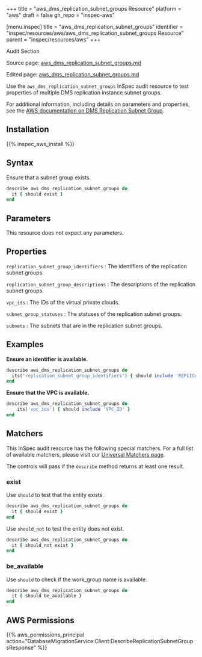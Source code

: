 +++
title = "aws_dms_replication_subnet_groups Resource"
platform = "aws"
draft = false
gh_repo = "inspec-aws"

[menu.inspec]
title = "aws_dms_replication_subnet_groups"
identifier = "inspec/resources/aws/aws_dms_replication_subnet_groups Resource"
parent = "inspec/resources/aws"
+++

<div class="admonition-note">
<p class="admonition-note-title">Audit Section</p>
<div class="admonition-note-text">
<p>Source page: <a href="https://github.com/inspec/inspec-aws/blob/main/docs/resources/aws_dms_replication_subnet_groups.md">aws_dms_replication_subnet_groups.md</a></p>
<p>Edited page: <a href="https://github.com/ianmadd/inspec-aws/blob/im/hugo/docs-chef-io/content/inspec/resources/aws_dms_replication_subnet_groups.md">aws_dms_replication_subnet_groups.md</a></p>
</div>
</div>



Use the `aws_dms_replication_subnet_groups` InSpec audit resource to test properties of multiple DMS replication instance subnet groups.

For additional information, including details on parameters and properties, see the [AWS documentation on DMS Replication Subnet Group](https://docs.aws.amazon.com/AWSCloudFormation/latest/UserGuide/aws-resource-dms-replicationsubnetgroup.html).

## Installation

{{% inspec_aws_install %}}

## Syntax

Ensure that a subnet group exists.

```ruby
describe aws_dms_replication_subnet_groups do
  it { should exist }
end
```

## Parameters

This resource does not expect any parameters.

## Properties

`replication_subnet_group_identifiers`
: The identifiers of the replication subnet groups.

`replication_subnet_group_descriptions`
: The descriptions of the replication subnet groups.

`vpc_ids`
: The IDs of the virtual private clouds.

`subnet_group_statuses`
: The statuses of the replication subnet groups.

`subnets`
: The subnets that are in the replication subnet groups.

## Examples

**Ensure an identifier is available.**

```ruby
describe aws_dms_replication_subnet_groups do
  its('replication_subnet_group_identifiers') { should include 'REPLICATION_SUBNET_GROUP_IDENTIFIER' }
end
```

**Ensure that the VPC is available.**

```ruby
describe aws_dms_replication_subnet_groups do
    its('vpc_ids') { should include 'VPC_ID' }
end
```

## Matchers

This InSpec audit resource has the following special matchers. For a full list of available matchers, please visit our [Universal Matchers page](https://www.inspec.io/docs/reference/matchers/).

The controls will pass if the `describe` method returns at least one result.

### exist

Use `should` to test that the entity exists.

```ruby
describe aws_dms_replication_subnet_groups do
  it { should exist }
end
```

Use `should_not` to test the entity does not exist.

```ruby
describe aws_dms_replication_subnet_groups do
  it { should_not exist }
end
```

### be_available

Use `should` to check if the work_group name is available.

```ruby
describe aws_dms_replication_subnet_groups do
  it { should be_available }
end
```

## AWS Permissions

{{% aws_permissions_principal action="DatabaseMigrationService:Client:DescribeReplicationSubnetGroupsResponse" %}}
